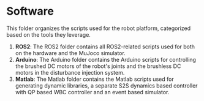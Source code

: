 # Software
This folder organizes the scripts used for the robot platform, categorized based on the tools they leverage.
1. **ROS2**: The ROS2 folder contains all ROS2-related scripts used for both on the hardware and the MuJoco simulator.
2. **Arduino**: The Arduino folder contains the Arduino scripts for controlling the brushed DC motors of the robot's joints and the brushless DC motors in the disturbance injection system.
3. **Matlab**: The Matlab folder contains the Matlab scripts used for generating dynamic libraries, a separate S2S dynamics based controller with QP based WBC controller and an event based simulator.
